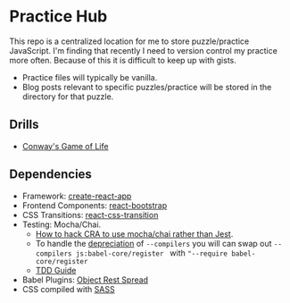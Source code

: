 # Practice Hub
This repo is a centralized location for me to store puzzle/practice JavaScript. I'm finding that recently I need to version control my practice more often. Because of this it is difficult to keep up with gists.

- Practice files will typically be vanilla.
- Blog posts relevant to specific puzzles/practice will be stored in the directory for that puzzle.

## Drills
- [Conway's Game of Life](https://github.com/misterussell/practice-hub/blob/master/src/drills/gameOfLife/life.js)

## Dependencies
- Framework: [create-react-app](https://github.com/facebookincubator/create-react-app)
- Frontend Components: [react-bootstrap](https://react-bootstrap.github.io/)
- CSS Transitions: [react-css-transition](https://wikiwi.github.io/react-css-transition/)
- Testing: Mocha/Chai.
  - [How to hack CRA to use mocha/chai rather than Jest](https://www.codementor.io/daveschinkel13/running-mocha-enzyme-with-creat-react-app-84flnngkk).
  - To handle the [depreciation](https://github.com/mochajs/mocha/wiki/compilers-deprecation) of `--compilers` you will can swap out `--compilers js:babel-core/register ` with `"--require babel-core/register`
  - [TDD Guide](https://github.com/mawrkus/js-unit-testing-guide#unit-tests)
- Babel Plugins: [Object Rest Spread](https://babeljs.io/docs/plugins/transform-object-rest-spread/)
- CSS compiled with [SASS](http://sass-lang.com/)

